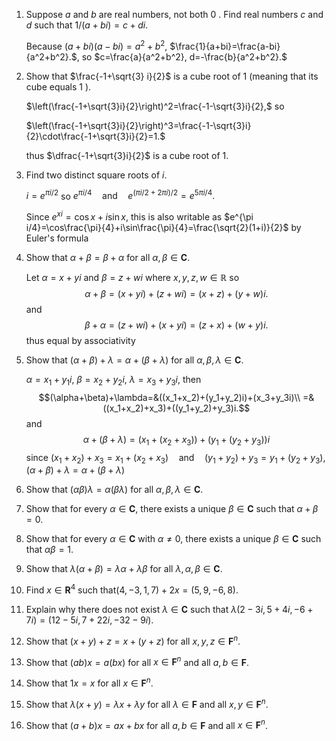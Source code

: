 

1. Suppose $a$ and $b$ are real numbers, not both 0 . Find real numbers $c$ and $d$ such that $1 /(a+b i)=c+d i .$

    Because $(a+bi)(a-bi)=a^2+b^2$, $\frac{1}{a+bi}=\frac{a-bi}{a^2+b^2}.$, so $c=\frac{a}{a^2+b^2}, d=-\frac{b}{a^2+b^2}.$

2. Show that $\frac{-1+\sqrt{3} i}{2}$ is a cube root of 1 (meaning that its cube equals 1 ).

    $\left(\frac{-1+\sqrt{3}i}{2}\right)^2=\frac{-1-\sqrt{3}i}{2},$ so

    $\left(\frac{-1+\sqrt{3}i}{2}\right)^3=\frac{-1-\sqrt{3}i}{2}\cdot\frac{-1+\sqrt{3}i}{2}=1.$

    thus $\dfrac{-1+\sqrt{3}i}{2}$ is a cube root of 1.

3. Find two distinct square roots of $i$.

    $i=e^{\pi i/2}$ so $e^{\pi i/4}\quad\text{and}\quad e^{(\pi i/2+2\pi i)/2}=e^{5\pi i/4}.$

    Since $e^{xi}=\cos x+i\sin x$, this is also writable as $e^{\pi i/4}=\cos\frac{\pi}{4}+i\sin\frac{\pi}{4}=\frac{\sqrt{2}(1+i)}{2}$ by Euler's formula

4. Show that $\alpha+\beta=\beta+\alpha$ for all $\alpha, \beta \in \mathbf{C}$.

    Let $\alpha=x+yi$ and $\beta=z+wi$ where $x,y,z,w\in\mathbb R$ so $$\alpha+\beta=(x+yi)+(z+wi)=(x+z)+(y+w)i.$$ and $$\beta+\alpha=(z+wi)+(x+yi)=(z+x)+(w+y)i.$$ thus equal by associativity

5. Show that $(\alpha+\beta)+\lambda=\alpha+(\beta+\lambda)$ for all $\alpha, \beta, \lambda \in \mathbf{C}$.

    $\alpha=x_1+y_1i$, $\beta=x_2+y_2i$, $\lambda=x_3+y_3i$, then  $$(\alpha+\beta)+\lambda=&((x_1+x_2)+(y_1+y_2)i)+(x_3+y_3i)\\ =&((x_1+x_2)+x_3)+((y_1+y_2)+y_3)i.$$ and $$\alpha+(\beta+\lambda)=(x_1+(x_2+x_3))+(y_1+(y_2+y_3))i$$ since $(x_1+x_2)+x_3=x_1+(x_2+x_3)\quad\text{and}\quad (y_1+y_2)+y_3=y_1+(y_2+y_3),$ $(\alpha+\beta)+\lambda=\alpha+(\beta+\lambda)$

6. Show that $(\alpha \beta) \lambda=\alpha(\beta \lambda)$ for all $\alpha, \beta, \lambda \in \mathbf{C}$.

7. Show that for every $\alpha \in \mathbf{C}$, there exists a unique $\beta \in \mathbf{C}$ such that $\alpha+\beta=0$.

8. Show that for every $\alpha \in \mathbf{C}$ with $\alpha \neq 0$, there exists a unique $\beta \in \mathbf{C}$ such that $\alpha \beta=1$.

9. Show that $\lambda(\alpha+\beta)=\lambda \alpha+\lambda \beta$ for all $\lambda, \alpha, \beta \in \mathbf{C}$.

10. Find $x \in \mathbf{R}^4$ such that$(4,-3,1,7)+2 x=(5,9,-6,8) .$

11. Explain why there does not exist $\lambda \in \mathbf{C}$ such that $\lambda(2-3 i, 5+4 i,-6+7 i)=(12-5 i, 7+22 i,-32-9 i) .$

12. Show that $(x+y)+z=x+(y+z)$ for all $x, y, z \in \mathbf{F}^n$.

13. Show that $(a b) x=a(b x)$ for all $x \in \mathbf{F}^n$ and all $a, b \in \mathbf{F}$.

14. Show that $1 x=x$ for all $x \in \mathbf{F}^n$.

15. Show that $\lambda(x+y)=\lambda x+\lambda y$ for all $\lambda \in \mathbf{F}$ and all $x, y \in \mathbf{F}^n$.

16. Show that $(a+b) x=a x+b x$ for all $a, b \in \mathbf{F}$ and all $x \in \mathbf{F}^n$.

